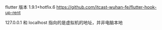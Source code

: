 flutter 版本 1.9.1+hotfix.6
https://github.com/itcast-wuhan-fe/flutter-hook-up-rent

127.0.0.1 和 localhost 指向的是虚拟机的地址，并非电脑本地
